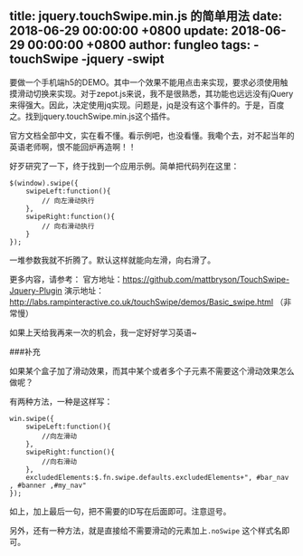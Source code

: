 title: jquery.touchSwipe.min.js 的简单用法
date: 2018-06-29 00:00:00 +0800
update: 2018-06-29 00:00:00 +0800
author: fungleo
tags:
    -touchSwipe
    -jquery
    -swipt
---

要做一个手机端h5的DEMO。其中一个效果不能用点击来实现，要求必须使用触摸滑动切换来实现。对于zepot.js来说，我不是很熟悉，其功能也远远没有jQuery来得强大。因此，决定使用jq实现。问题是，jq是没有这个事件的。于是，百度之。找到jquery.touchSwipe.min.js这个插件。

官方文档全部中文，实在看不懂。看示例吧，也没看懂。我嘞个去，对不起当年的英语老师啊，恨不能回炉再造啊！！

好歹研究了一下，终于找到一个应用示例。简单把代码列在这里：

```
$(window).swipe({
	swipeLeft:function(){
		// 向左滑动执行
	},
	swipeRight:function(){
		// 向右滑动执行
	}
});
```
一堆参数我就不折腾了。默认这样就能向左滑，向右滑了。

更多内容，请参考：
官方地址：https://github.com/mattbryson/TouchSwipe-Jquery-Plugin
演示地址：http://labs.rampinteractive.co.uk/touchSwipe/demos/Basic_swipe.html （非常慢）

如果上天给我再来一次的机会，我一定好好学习英语~

###补充

如果某个盒子加了滑动效果，而其中某个或者多个子元素不需要这个滑动效果怎么做呢？

有两种方法，一种是这样写：
```
win.swipe({
	swipeLeft:function(){
		//向左滑动
	},
	swipeRight:function(){
		//向右滑动
	},
	excludedElements:$.fn.swipe.defaults.excludedElements+", #bar_nav , #banner ,#my_nav"
});
```
如上，加上最后一句，把不需要的ID写在后面即可。注意逗号。

另外，还有一种方法，就是直接给不需要滑动的元素加上`.noSwipe` 这个样式名即可。